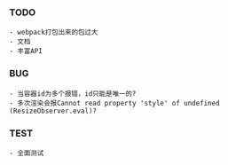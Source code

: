 ### TODO
    - webpack打包出来的包过大
    - 文档
    - 丰富API

### BUG
    - 当容器id为多个报错，id只能是唯一的?
    - 多次渲染会报Cannot read property 'style' of undefined (ResizeObserver.eval)?

### TEST
    - 全面测试